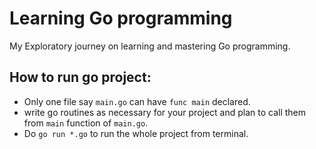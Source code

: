 Learning Go programming
=======================  
  
My Exploratory journey on learning and mastering Go programming. 

How to run go project:  
---------------------  
+ Only one file say `main.go` can have `func main` declared.  
+ write go routines as necessary for your project and plan to call them from `main` function of `main.go`.  
+ Do `go run *.go` to run the whole project from terminal.  
